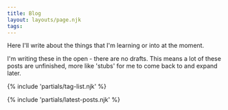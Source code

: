 ```yaml
---
title: Blog
layout: layouts/page.njk
tags: 
---
```


Here I'll write about the things that I'm learning or into at the moment.

I'm writing these in the open - there are no drafts. This means a lot of these posts are unfinished, more like 'stubs' for me to come back to and expand later.

{% include 'partials/tag-list.njk' %}

{% include 'partials/latest-posts.njk' %}